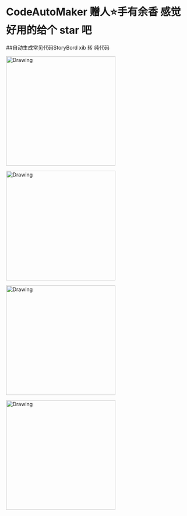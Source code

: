 # CodeAutoMaker   赠人⭐️手有余香  感觉好用的给个 star 吧

##自动生成常见代码StoryBord   xib 转 纯代码





<img src="https://github.com/xiongcaichang/CodeAutoMaker/blob/master/IMAGES/1.png" alt="Drawing" width="300px" />

>

<img src="https://github.com/xiongcaichang/CodeAutoMaker/blob/master/IMAGES/2.png" alt="Drawing" width="300px" />

>

<img src="https://github.com/xiongcaichang/CodeAutoMaker/blob/master/IMAGES/3.png" alt="Drawing" width="300px" />

>

<img src="https://github.com/xiongcaichang/CodeAutoMaker/blob/master/IMAGES/4.png" alt="Drawing" width="300px" />

>

